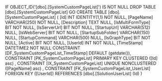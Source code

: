 ﻿
 IF OBJECT_ID('[dbo].[SystemCustomPageList]') IS NOT NULL 
 DROP TABLE [dbo].[SystemCustomPageList] 
 GO
 CREATE TABLE [dbo].[SystemCustomPageList] ( 
 [Id]                INT              IDENTITY(1,1)          NOT NULL,
 [PageName]          VARCHAR(250)                            NOT NULL,
 [Description]       TEXT                                        NULL,
 [IsMultiFormType]   BIT                                     NOT NULL,
 [IsServerUrl]       BIT                                     NOT NULL,
 [StartupUrl]        VARCHAR(512)                                NULL,
 [IsWebServer]       BIT                                     NOT NULL,
 [StartupSubFolder]  VARCHAR(150)                                NULL,
 [StartupCommand]    VARCHAR(500)                                NULL,
 [IsGraphType]       BIT                                     NOT NULL,
 [Active]            BIT                                     NOT NULL,
 [UserId]            INT                                     NOT NULL,
 [TimeStamp]         DATETIME2                               NOT NULL  CONSTRAINT [DF_SystemCustomPageList_TimeStamp] DEFAULT (getdate()),
 CONSTRAINT   [PK_SystemCustomPageList]  PRIMARY KEY CLUSTERED    ([Id] asc) ,
 CONSTRAINT   [IX_SystemCustomPageList]  UNIQUE      NONCLUSTERED ([PageName] asc) ,
 CONSTRAINT [FK_SystemCustomPageList_UserList] FOREIGN KEY ([UserId]) REFERENCES [dbo].[SolutionUserList] (Id) )
 
 
